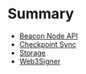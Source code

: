 # Summary

- [Beacon Node API](./beacon_node_api.md)
- [Checkpoint Sync](./checkpoint_sync.md)
- [Storage](./storage.md)
- [Web3Signer](./web3signer.md)
